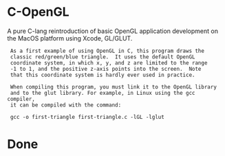 # C-OpenGL
A pure C-lang reintroduction of basic OpenGL application development on the MacOS platform using Xcode, GL/GLUT.


     As a first example of using OpenGL in C, this program draws the
     classic red/green/blue triangle.  It uses the default OpenGL
     coordinate system, in which x, y, and z are limited to the range
     -1 to 1, and the positive z-axis points into the screen.  Note
     that this coordinate system is hardly ever used in practice.
   
     When compiling this program, you must link it to the OpenGL library
     and to the glut library. For example, in Linux using the gcc compiler, 
     it can be compiled with the command:
   
     gcc -o first-triangle first-triangle.c -lGL -lglut

# Done

